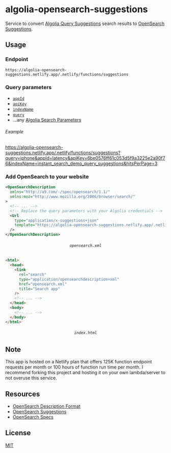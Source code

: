 # algolia-opensearch-suggestions

Service to convert [Algolia Query Suggestions](https://www.algolia.com/doc/guides/getting-insights-and-analytics/leveraging-analytics-data/query-suggestions/) search results to [OpenSearch Suggestions](https://github.com/dewitt/opensearch/blob/c9ed38a524c53b61d582634b28e5e83af9f8f8ae/mediawiki/Specifications/OpenSearch/Extensions/Suggestions/1.1/Draft%201.wiki).

## Usage

### Endpoint

```
https://algolia-opensearch-suggestions.netlify.app/.netlify/functions/suggestions
```

### Query parameters

- [`appId`](https://www.algolia.com/api-keys/)
- [`apiKey`](https://www.algolia.com/api-keys/)
- [`indexName`](https://www.algolia.com/explorer/)
- [`query`](https://www.algolia.com/doc/api-reference/api-parameters/query/)
- ...any [Algolia Search Parameters](https://www.algolia.com/doc/api-reference/search-api-parameters/)

###### Example

https://algolia-opensearch-suggestions.netlify.app/.netlify/functions/suggestions?query=iphone&appId=latency&apiKey=6be0576ff61c053d5f9a3225e2a90f76&indexName=instant_search_demo_query_suggestions&hitsPerPage=3

### Add OpenSearch to your website

```xml
<OpenSearchDescription
  xmlns="http://a9.com/-/spec/opensearch/1.1/"
  xmlns:moz="http://www.mozilla.org/2006/browser/search/"
>
  <!-- ... -->
  <!-- Replace the query parameters with your Algolia credentials -->
  <Url
    type="application/x-suggestions+json"
    template="https://algolia-opensearch-suggestions.netlify.app/.netlify/functions/suggestions?query={searchTerms}&amp;&appId=latency&amp;apiKey=6be0576ff61c053d5f9a3225e2a90f76&amp;indexName=instant_search_demo_query_suggestions&amp;hitsPerPage=10"
  />
</OpenSearchDescription>
```

<div align="center">

###### `opensearch.xml`

</div>

```html
<html>
  <head>
    <link
      rel="search"
      type="application/opensearchdescription+xml"
      href="opensearch.xml"
      title="Search app"
    />
    <!-- ... -->
  </head>
  <body>
    <!-- ... -->
  </body>
</html>
```

<div align="center">

###### `index.html`

</div>

## Note

This app is hosted on a Netlify plan that offers 125K function endpoint requests per month or 100 hours of function run time per month. I recommend forking this project and hosting it on your own lambda/server to not overuse this service.

## Resources

- [OpenSearch Description Format](https://developer.mozilla.org/en-US/docs/Web/OpenSearch)
- [OpenSearch Suggestions](https://developer.mozilla.org/en-US/docs/Archive/Add-ons/Supporting_search_suggestions_in_search_plugins)
- [OpenSearch Specs](https://github.com/dewitt/opensearch/blob/c9ed38a524c53b61d582634b28e5e83af9f8f8ae/opensearch-1-1-draft-6.md)

## License

[MIT](LICENSE)

